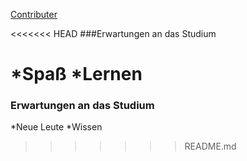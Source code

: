 [Contributer](./contributer.md)


<<<<<<< HEAD
###Erwartungen an das Studium

*Spaß
*Lernen
=======
### Erwartungen an das Studium

*Neue Leute
*Wissen
>>>>>>> README.md
